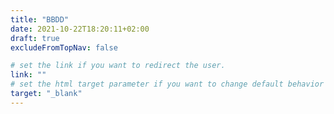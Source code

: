 ```yaml
---
title: "BBDD"
date: 2021-10-22T18:20:11+02:00
draft: true
excludeFromTopNav: false

# set the link if you want to redirect the user.
link: ""
# set the html target parameter if you want to change default behavior
target: "_blank"
---
```

